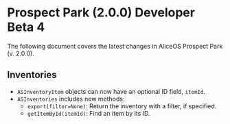 #  Prospect Park (2.0.0) Developer Beta 4

The following document covers the latest changes in AliceOS Prospect Park (v. 2.0.0).
## Inventories

- `ASInventoryItem` objects can now have an optional ID field, `itemId`.
- `ASInventories` includes new methods:
    - `export(filter=None)`: Return the inventory with a filter, if specified.
    - `getItemById(itemId)`: Find an item by its ID.